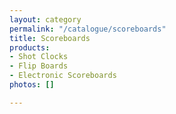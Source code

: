 ```yaml
---
layout: category
permalink: "/catalogue/scoreboards"
title: Scoreboards
products:
- Shot Clocks
- Flip Boards
- Electronic Scoreboards
photos: []

---
```


